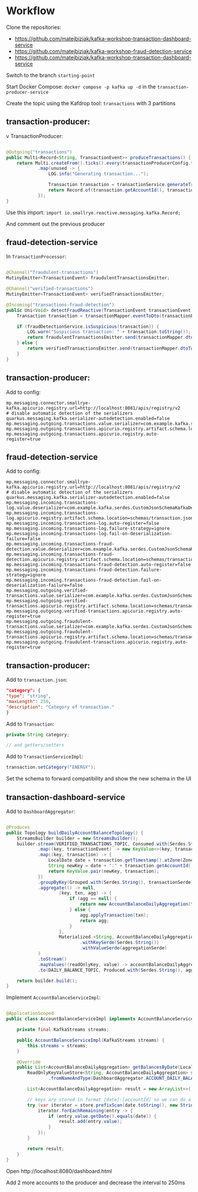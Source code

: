 # Workflow

Clone the repositories:

- https://github.com/matejbizjak/kafka-workshop-transaction-dashboard-service
- https://github.com/matejbizjak/kafka-workshop-fraud-detection-service
- https://github.com/matejbizjak/kafka-workshop-transaction-dashboard-service

Switch to the branch `starting-point`

Start Docker Compose: `docker compose -p kafka up -d` in the `transaction-producer-service`

Create the topic using the Kafdrop tool: `transactions` with 3 partitions

## transaction-producer:

v TransactionProducer:

```java

@Outgoing("transactions")
public Multi<Record<String, TransactionEvent>> produceTransactions() {
    return Multi.createFrom().ticks().every(transactionProducerConfig.transactionInterval())
            .map(unused -> {
                LOG.info("Generating transaction...");

                Transaction transaction = transactionService.generateTransaction();
                return Record.of(transaction.getAccountId(), transactionMapper.dtoToEvent(transaction));
            });
}
```

Use this import: `import io.smallrye.reactive.messaging.kafka.Record;`

And comment out the previous producer

## fraud-detection-service

In `TransactionProcessor`:

```java

@Channel("fraudulent-transactions")
MutinyEmitter<TransactionEvent> fraudulentTransactionsEmitter;

@Channel("verified-transactions")
MutinyEmitter<TransactionEvent> verifiedTransactionsEmitter;

@Incoming("transactions-fraud-detection")
public Uni<Void> detectFraudReactive(TransactionEvent transactionEvent) {
    Transaction transaction = transactionMapper.eventToDto(transactionEvent);

    if (fraudDetectionService.isSuspicious(transaction)) {
        LOG.warn("Suspicious transaction: " + transaction.toString());
        return fraudulentTransactionsEmitter.send(transactionMapper.dtoToEvent(transaction));
    } else {
        return verifiedTransactionsEmitter.send(transactionMapper.dtoToEvent(transaction));
    }
}
```

## transaction-producer:

Add to config:

```properties
mp.messaging.connector.smallrye-kafka.apicurio.registry.url=http://localhost:8081/apis/registry/v2
# disable automatic detection of the serializers
quarkus.messaging.kafka.serializer-autodetection.enabled=false
mp.messaging.outgoing.transactions.value.serializer=com.example.kafka.serdes.CustomJsonSchemaKafkaSerializer
mp.messaging.outgoing.transactions.apicurio.registry.artifact.schema.location=schemas/transaction.json
mp.messaging.outgoing.transactions.apicurio.registry.auto-register=true
```

## fraud-detection-service

Add to config:

```properties
mp.messaging.connector.smallrye-kafka.apicurio.registry.url=http://localhost:8081/apis/registry/v2
# disable automatic detection of the serializers
quarkus.messaging.kafka.serializer-autodetection.enabled=false
mp.messaging.incoming.transactions-log.value.deserializer=com.example.kafka.serdes.CustomJsonSchemaKafkaDeserializer
mp.messaging.incoming.transactions-log.apicurio.registry.artifact.schema.location=schemas/transaction.json
mp.messaging.incoming.transactions-log.auto-register=false
mp.messaging.incoming.transactions-log.failure-strategy=ignore
mp.messaging.incoming.transactions-log.fail-on-deserialization-failure=false
mp.messaging.incoming.transactions-fraud-detection.value.deserializer=com.example.kafka.serdes.CustomJsonSchemaKafkaDeserializer
mp.messaging.incoming.transactions-fraud-detection.apicurio.registry.artifact.schema.location=schemas/transaction.json
mp.messaging.incoming.transactions-fraud-detection.auto-register=false
mp.messaging.incoming.transactions-fraud-detection.failure-strategy=ignore
mp.messaging.incoming.transactions-fraud-detection.fail-on-deserialization-failure=false
mp.messaging.outgoing.verified-transactions.value.serializer=com.example.kafka.serdes.CustomJsonSchemaKafkaSerializer
mp.messaging.outgoing.verified-transactions.apicurio.registry.artifact.schema.location=schemas/transaction.json
mp.messaging.outgoing.verified-transactions.apicurio.registry.auto-register=true
mp.messaging.outgoing.fraudulent-transactions.value.serializer=com.example.kafka.serdes.CustomJsonSchemaKafkaSerializer
mp.messaging.outgoing.fraudulent-transactions.apicurio.registry.artifact.schema.location=schemas/transaction.json
mp.messaging.outgoing.fraudulent-transactions.apicurio.registry.auto-register=true
```

## transaction-producer:

Add to `transaction.json`:

```json
"category": {
"type": "string",
"maxLength": 256,
"description": "Category of transaction."
}
```

Add to `Transaction`:

```java
private String category;

// and getters/setters
```

Add to `TransactionServiceImpl`:

```java
transaction.setCategory("ENERGY");
```

Set the schema to forward compatibility and show the new schema in the UI

## transaction-dashboard-service

Add to `DashboardAggregator`:

```java

@Produces
public Topology buildDailyAccountBalanceTopology() {
    StreamsBuilder builder = new StreamsBuilder();
    builder.stream(VERIFIED_TRANSACTIONS_TOPIC, Consumed.with(Serdes.String(), transactionEventSerde))
            .map((key, transactionEvent) -> new KeyValue<>(key, transactionMapper.eventToDto(transactionEvent)))
            .map((key, transaction) -> {
                LocalDate date = transaction.getTimestamp().atZone(ZoneOffset.UTC).toLocalDate();
                String newKey = date + ":" + transaction.getAccountId();
                return KeyValue.pair(newKey, transaction);
            })
            .groupByKey(Grouped.with(Serdes.String(), transactionSerde))
            .aggregate(() -> null,
                    (key, txn, agg) -> {
                        if (agg == null) {
                            return new AccountBalanceDailyAggregation(txn);
                        } else {
                            agg.applyTransaction(txn);
                            return agg;
                        }
                    },
                    Materialized.<String, AccountBalanceDailyAggregation, KeyValueStore<Bytes, byte[]>>as(ACCOUNT_DAILY_BALANCES_STORE)
                            .withKeySerde(Serdes.String())
                            .withValueSerde(aggregationSerde)
            )
            .toStream()
            .mapValues((readOnlyKey, value) -> accountBalanceDailyAggregationMapper.dtoToEvent(value))
            .to(DAILY_BALANCE_TOPIC, Produced.with(Serdes.String(), aggregationEventSerde));

    return builder.build();
}
```

Implement `AccountBalanceServiceImpl`:

```java

@ApplicationScoped
public class AccountBalanceServiceImpl implements AccountBalanceService {

    private final KafkaStreams streams;

    public AccountBalanceServiceImpl(KafkaStreams streams) {
        this.streams = streams;
    }

    @Override
    public List<AccountBalanceDailyAggregation> getBalancesByDate(LocalDate date) {
        ReadOnlyKeyValueStore<String, AccountBalanceDailyAggregation> store = streams.store(StoreQueryParameters
                .fromNameAndType(DashboardAggregator.ACCOUNT_DAILY_BALANCES_STORE, QueryableStoreTypes.keyValueStore()));

        List<AccountBalanceDailyAggregation> result = new ArrayList<>();

        // keys are stored in format [date]:[accountId] so we can do a prefix scan by date
        try (var iterator = store.prefixScan(date.toString(), new StringSerializer())) {
            iterator.forEachRemaining(entry -> {
                if (entry.value.getDate().equals(date)) {
                    result.add(entry.value);
                }
            });
        }

        return result;
    }
}
```

Open http://localhost:8080/dashboard.html

Add 2 more accounts to the producer and decrease the interval to 250ms